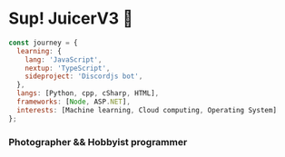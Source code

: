 # Sup! JuicerV3 :wave:
```js
const journey = {
  learning: {
    lang: 'JavaScript',
    nextup: 'TypeScript',
    sideproject: 'Discordjs bot',
  },
  langs: [Python, cpp, cSharp, HTML],
  frameworks: [Node, ASP.NET],
  interests: [Machine learning, Cloud computing, Operating System]
};
```

### Photographer && Hobbyist programmer
